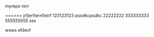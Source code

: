 myrepo
rerr






======
jrfjerfiernfieirf
123123123
psodkcpsdkc
22222222
333333333
555555555
sss

wsws
efdevf